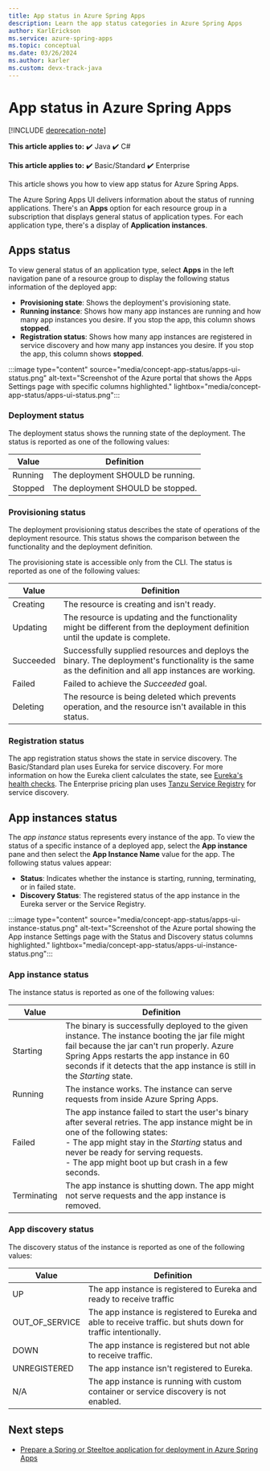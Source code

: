 ```yaml
---
title: App status in Azure Spring Apps
description: Learn the app status categories in Azure Spring Apps
author: KarlErickson
ms.service: azure-spring-apps
ms.topic: conceptual
ms.date: 03/26/2024
ms.author: karler
ms.custom: devx-track-java
---
```


# App status in Azure Spring Apps

[!INCLUDE [deprecation-note](../includes/deprecation-note.md)]

**This article applies to:** ✔️ Java ✔️ C#

**This article applies to:** ✔️ Basic/Standard ✔️ Enterprise

This article shows you how to view app status for Azure Spring Apps.

The Azure Spring Apps UI delivers information about the status of running applications. There's an **Apps** option for each resource group in a subscription that displays general status of application types. For each application type, there's a display of **Application instances**.

## Apps status

To view general status of an application type, select **Apps** in the left navigation pane of a resource group to display the following status information of the deployed app:

* **Provisioning state**: Shows the deployment's provisioning state.
* **Running instance**: Shows how many app instances are running and how many app instances you desire. If you stop the app, this column shows **stopped**.
* **Registration status**: Shows how many app instances are registered in service discovery and how many app instances you desire. If you stop the app, this column shows **stopped**.

:::image type="content" source="media/concept-app-status/apps-ui-status.png" alt-text="Screenshot of the Azure portal that shows the Apps Settings page with specific columns highlighted." lightbox="media/concept-app-status/apps-ui-status.png":::

### Deployment status

The deployment status shows the running state of the deployment. The status is reported as one of the following values:

| Value   | Definition                        |
|---------|-----------------------------------|
| Running | The deployment SHOULD be running. |
| Stopped | The deployment SHOULD be stopped. |

### Provisioning status

The deployment provisioning status describes the state of operations of the deployment resource. This status shows the comparison between the functionality and the deployment definition.

The provisioning state is accessible only from the CLI. The status is reported as one of the following values:

| Value     | Definition                                              |
|-----------|---------------------------------------------------------|
| Creating  | The resource is creating and isn't ready.              |
| Updating  | The resource is updating and the functionality might be different from the deployment definition until the update is complete.                               |
| Succeeded | Successfully supplied resources and deploys the binary. The deployment's functionality is the same as the definition and all app instances are working. |
| Failed    | Failed to achieve the *Succeeded* goal.                 |
| Deleting  | The resource is being deleted which prevents operation, and the resource isn't available in this status. |

### Registration status

The app registration status shows the state in service discovery. The Basic/Standard plan uses Eureka for service discovery. For more information on how the Eureka client calculates the state, see [Eureka's health checks](https://cloud.spring.io/spring-cloud-netflix/multi/multi__service_discovery_eureka_clients.html#_eurekas_health_checks). The Enterprise pricing plan uses [Tanzu Service Registry](how-to-enterprise-service-registry.md) for service discovery.

## App instances status

The *app instance* status represents every instance of the app. To view the status of a specific instance of a deployed app, select the **App instance** pane and then select the **App Instance Name** value for the app. The following status values appear:

* **Status**: Indicates whether the instance is starting, running, terminating, or in failed state.
* **Discovery Status**: The registered status of the app instance in the Eureka server or the Service Registry.

:::image type="content" source="media/concept-app-status/apps-ui-instance-status.png" alt-text="Screenshot of the Azure portal showing the App instance Settings page with the Status and Discovery status columns highlighted." lightbox="media/concept-app-status/apps-ui-instance-status.png":::

### App instance status

The instance status is reported as one of the following values:

| Value       | Definition |
|-------------|------------|
| Starting    | The binary is successfully deployed to the given instance. The instance booting the jar file might fail because the jar can't run properly. Azure Spring Apps restarts the app instance in 60 seconds if it detects that the app instance is still in the *Starting* state. |
| Running     | The instance works. The instance can serve requests from inside Azure Spring Apps. |
| Failed      | The app instance failed to start the user's binary after several retries. The app instance might be in one of the following states:<br/>- The app might stay in the *Starting* status and never be ready for serving requests.<br/>- The app might boot up but crash in a few seconds. |
| Terminating | The app instance is shutting down. The app might not serve requests and the app instance is removed. |

### App discovery status

The discovery status of the instance is reported as one of the following values:

| Value          | Definition |
|----------------|------------|
| UP             | The app instance is registered to Eureka and ready to receive traffic |
| OUT_OF_SERVICE | The app instance is registered to Eureka and able to receive traffic. but shuts down for traffic intentionally. |
| DOWN           | The app instance is registered but not able to receive traffic. |
| UNREGISTERED   | The app instance isn't registered to Eureka. |
| N/A            | The app instance is running with custom container or service discovery is not enabled. |

## Next steps

* [Prepare a Spring or Steeltoe application for deployment in Azure Spring Apps](how-to-prepare-app-deployment.md)
